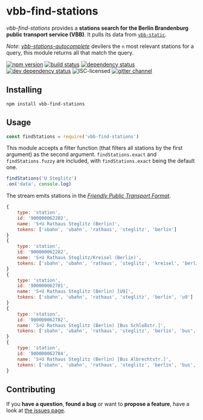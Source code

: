 # vbb-find-stations

*vbb-find-stations* provides a **stations search for the Berlin Brandenburg public transport service (VBB)**. It pulls its data from [`vbb-static`](https://github.com/derhuerst/vbb-static).

*Note*: [*vbb-stations-autocomplete*](https://github.com/derhuerst/vbb-stations-autocomplete) devilers the `n` most relevant stations for a query, this module returns all that match the query.

[![npm version](https://img.shields.io/npm/v/vbb-find-stations.svg)](https://www.npmjs.com/package/vbb-find-stations)
[![build status](https://img.shields.io/travis/derhuerst/vbb-find-stations.svg)](https://travis-ci.org/derhuerst/vbb-find-stations)
[![dependency status](https://img.shields.io/david/derhuerst/vbb-find-stations.svg)](https://david-dm.org/derhuerst/vbb-find-stations)
[![dev dependency status](https://img.shields.io/david/dev/derhuerst/vbb-find-stations.svg)](https://david-dm.org/derhuerst/vbb-find-stations#info=devDependencies)
![ISC-licensed](https://img.shields.io/github/license/derhuerst/vbb-find-stations.svg)
[![gitter channel](https://badges.gitter.im/derhuerst/vbb-rest.svg)](https://gitter.im/derhuerst/vbb-rest)


## Installing

```shell
npm install vbb-find-stations
```


## Usage

```javascript
const findStations = require('vbb-find-stations')
```

This module accepts a filter function (that filters all stations by the first argument) as the second argument. `findStations.exact` and `findStations.fuzzy` are included, with `findStations.exact` being the default one.

```javascript
findStations('U Steglitz')
.on('data', console.log)
```

The stream emits stations in the [*Friendly Public Transport Format*](https://github.com/public-transport/friendly-public-transport-format).

```js
{
	type: 'station',
	id: '900000062202',
	name: 'S+U Rathaus Steglitz (Berlin)',
	tokens: ['sbahn', 'ubahn', 'rathaus', 'steglitz', 'berlin']
}
{
	type: 'station',
	id: '900000062282',
	name: 'S+U Rathaus Steglitz/Kreisel (Berlin)',
	tokens: ['sbahn', 'ubahn', 'rathaus', 'steglitz', 'kreisel', 'berlin']
}
{
	type: 'station',
	id: '900000062781',
	name: 'S+U Rathaus Steglitz (Berlin) [U9]',
	tokens: ['sbahn', 'ubahn', 'rathaus', 'steglitz', 'berlin', 'u9']
}
{
	type: 'station',
	id: '900000062782',
	name: 'S+U Rathaus Steglitz (Berlin) [Bus Schloßstr.]',
	tokens: ['sbahn', 'ubahn', 'rathaus', 'steglitz', 'berlin', 'bus', 'schloss', 'strasse']
}
{
	type: 'station',
	id: '900000062784',
	name: 'S+U Rathaus Steglitz (Berlin) [Bus Albrechtstr.]',
	tokens: ['sbahn', 'ubahn', 'rathaus', 'steglitz', 'berlin', 'bus', 'albrecht', 'strasse']
}
```


## Contributing

If you **have a question**, **found a bug** or want to **propose a feature**, have a look at [the issues page](https://github.com/derhuerst/vbb-find-stations/issues).
